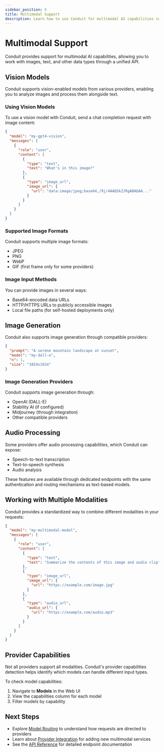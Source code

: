 ```yaml
---
sidebar_position: 5
title: Multimodal Support
description: Learn how to use Conduit for multimodal AI capabilities including vision and image generation
---
```


# Multimodal Support

Conduit provides support for multimodal AI capabilities, allowing you to work with images, text, and other data types through a unified API.

## Vision Models

Conduit supports vision-enabled models from various providers, enabling you to analyze images and process them alongside text.

### Using Vision Models

To use a vision model with Conduit, send a chat completion request with image content:

```json
{
  "model": "my-gpt4-vision",
  "messages": [
    {
      "role": "user",
      "content": [
        {
          "type": "text",
          "text": "What's in this image?"
        },
        {
          "type": "image_url",
          "image_url": {
            "url": "data:image/jpeg;base64,/9j/4AAQSkZJRgABAQAA..."
          }
        }
      ]
    }
  ]
}
```

### Supported Image Formats

Conduit supports multiple image formats:
- JPEG
- PNG
- WebP
- GIF (first frame only for some providers)

### Image Input Methods

You can provide images in several ways:
- Base64-encoded data URLs
- HTTP/HTTPS URLs to publicly accessible images
- Local file paths (for self-hosted deployments only)

## Image Generation

Conduit also supports image generation through compatible providers:

```json
{
  "prompt": "A serene mountain landscape at sunset",
  "model": "my-dall-e",
  "n": 1,
  "size": "1024x1024"
}
```

### Image Generation Providers

Conduit supports image generation through:
- OpenAI (DALL-E)
- Stability AI (if configured)
- Midjourney (through integration)
- Other compatible providers

## Audio Processing

Some providers offer audio processing capabilities, which Conduit can expose:

- Speech-to-text transcription
- Text-to-speech synthesis
- Audio analysis

These features are available through dedicated endpoints with the same authentication and routing mechanisms as text-based models.

## Working with Multiple Modalities

Conduit provides a standardized way to combine different modalities in your requests:

```json
{
  "model": "my-multimodal-model",
  "messages": [
    {
      "role": "user",
      "content": [
        {
          "type": "text",
          "text": "Summarize the contents of this image and audio clip"
        },
        {
          "type": "image_url",
          "image_url": {
            "url": "https://example.com/image.jpg"
          }
        },
        {
          "type": "audio_url",
          "audio_url": {
            "url": "https://example.com/audio.mp3"
          }
        }
      ]
    }
  ]
}
```

## Provider Capabilities

Not all providers support all modalities. Conduit's provider capabilities detection helps identify which models can handle different input types.

To check model capabilities:
1. Navigate to **Models** in the Web UI
2. View the capabilities column for each model
3. Filter models by capability

## Next Steps

- Explore [Model Routing](model-routing) to understand how requests are directed to providers
- Learn about [Provider Integration](provider-integration) for adding new multimodal services
- See the [API Reference](../api-reference/overview) for detailed endpoint documentation